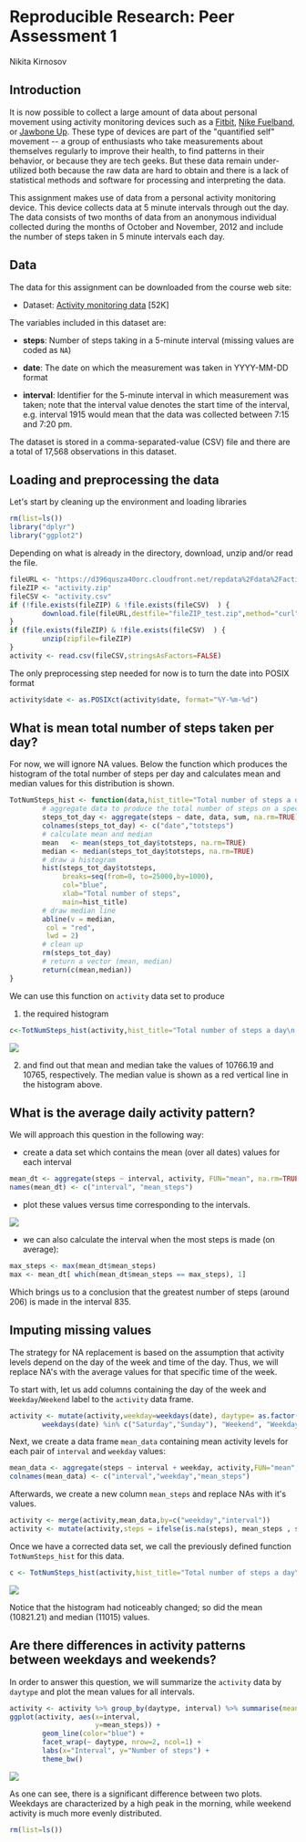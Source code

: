 # Reproducible Research: Peer Assessment 1
Nikita Kirnosov  

## Introduction

It is now possible to collect a large amount of data about personal
movement using activity monitoring devices such as a
[Fitbit](http://www.fitbit.com), [Nike
Fuelband](http://www.nike.com/us/en_us/c/nikeplus-fuelband), or
[Jawbone Up](https://jawbone.com/up). These type of devices are part of
the "quantified self" movement -- a group of enthusiasts who take
measurements about themselves regularly to improve their health, to
find patterns in their behavior, or because they are tech geeks. But
these data remain under-utilized both because the raw data are hard to
obtain and there is a lack of statistical methods and software for
processing and interpreting the data.

This assignment makes use of data from a personal activity monitoring
device. This device collects data at 5 minute intervals through out the
day. The data consists of two months of data from an anonymous
individual collected during the months of October and November, 2012
and include the number of steps taken in 5 minute intervals each day.

## Data

The data for this assignment can be downloaded from the course web
site:

* Dataset: [Activity monitoring data](https://d396qusza40orc.cloudfront.net/repdata%2Fdata%2Factivity.zip) [52K]

The variables included in this dataset are:

* **steps**: Number of steps taking in a 5-minute interval (missing
    values are coded as `NA`)

* **date**: The date on which the measurement was taken in YYYY-MM-DD
    format

* **interval**: Identifier for the 5-minute interval in which
    measurement was taken; note that the interval value denotes 
    the start time of the interval, e.g. interval 1915 would mean
    that the data was collected between 7:15 and 7:20 pm.

The dataset is stored in a comma-separated-value (CSV) file and there
are a total of 17,568 observations in this
dataset.

## Loading and preprocessing the data

Let's start by cleaning up the environment and loading libraries

```r
rm(list=ls())
library("dplyr")
library("ggplot2")
```

Depending on what is already in the directory, download, unzip and/or read the file.

```r
fileURL <- "https://d396qusza40orc.cloudfront.net/repdata%2Fdata%2Factivity.zip"
fileZIP <- "activity.zip"
fileCSV <- "activity.csv"
if (!file.exists(fileZIP) & !file.exists(fileCSV)  ) {
        download.file(fileURL,destfile="fileZIP_test.zip",method="curl")
}
if (file.exists(fileZIP) & !file.exists(fileCSV)  ) {
        unzip(zipfile=fileZIP)
}
activity <- read.csv(fileCSV,stringsAsFactors=FALSE)
```

The only preprocessing step needed for now is to turn the date into POSIX format 

```r
activity$date <- as.POSIXct(activity$date, format="%Y-%m-%d")
```


## What is mean total number of steps taken per day?

For now, we will ignore NA values. 
Below the function which produces the histogram of the total number of steps
per day and calculates mean and median values for this distribution is shown. 


```r
TotNumSteps_hist <- function(data,hist_title="Total number of steps a day"){
        # aggregate data to produce the total number of steps on a specific date
        steps_tot_day <- aggregate(steps ~ date, data, sum, na.rm=TRUE)
        colnames(steps_tot_day) <- c("date","totsteps")
        # calculate mean and median
        mean   <- mean(steps_tot_day$totsteps, na.rm=TRUE)
        median <- median(steps_tot_day$totsteps, na.rm=TRUE)
        # draw a histogram
        hist(steps_tot_day$totsteps, 
             breaks=seq(from=0, to=25000,by=1000),
             col="blue", 
             xlab="Total number of steps", 
             main=hist_title)
        # draw median line
        abline(v = median,
         col = "red",
         lwd = 2)
        # clean up
        rm(steps_tot_day)
        # return a vector (mean, median)
        return(c(mean,median))
}
```

We can use this function on `activity` data set to produce

1. the required histogram


```r
c<-TotNumSteps_hist(activity,hist_title="Total number of steps a day\n (NA removed)")
```

![](PA1_template_files/figure-html/make_hist_1-1.png) 

2. and find out that mean and median take the values of 10766.19 
and 10765, respectively. The median value is shown as a red vertical line
in the histogram above.

## What is the average daily activity pattern?

We will approach this question in the following way:

- create a data set which contains the mean (over all dates) values for each interval 


```r
mean_dt <- aggregate(steps ~ interval, activity, FUN="mean", na.rm=TRUE)
names(mean_dt) <- c("interval", "mean_steps")
```

- plot these values versus time corresponding to the intervals.

![](PA1_template_files/figure-html/make_daily_activity-1.png) 

- we can also calculate the interval when the most steps is made (on average):


```r
max_steps <- max(mean_dt$mean_steps)
max <- mean_dt[ which(mean_dt$mean_steps == max_steps), 1]
```

Which brings us to a conclusion that the greatest number of steps 
(around 206) is made in the interval 835.



## Imputing missing values

The strategy for NA replacement is based on the assumption that activity 
levels depend on the day of the week and time of the day. Thus, we will
replace NA's with the average values for that specific time of the week.

To start with, let us add columns containing the day of the week and 
`Weekday`/`Weekend` label to the `activity` data frame.


```r
activity <- mutate(activity,weekday=weekdays(date), daytype= as.factor(ifelse(
        weekdays(date) %in% c("Saturday","Sunday"), "Weekend", "Weekday")))
```

Next, we create a data frame `mean_data` containing mean activity levels for
each pair of `interval` and `weekday` values:


```r
mean_data <- aggregate(steps ~ interval + weekday, activity,FUN="mean",na.rm=TRUE)
colnames(mean_data) <- c("interval","weekday","mean_steps")
```

Afterwards, we create a new column `mean_steps` and replace NAs with it's values.


```r
activity <- merge(activity,mean_data,by=c("weekday","interval"))
activity <- mutate(activity,steps = ifelse(is.na(steps), mean_steps , steps))
```

Once we have a corrected data set, we call the previously defined function 
`TotNumSteps_hist` for this data.


```r
c <- TotNumSteps_hist(activity,hist_title="Total number of steps a day\n (NA filled)")
```

![](PA1_template_files/figure-html/hist2-1.png) 

Notice that the histogram had noticeably changed; so did the mean (10821.21) and 
median (11015) values.

## Are there differences in activity patterns between weekdays and weekends?

In order to answer this question, we will summarize the `activity` data by `daytype`
and plot the mean values for all intervals.


```r
activity <- activity %>% group_by(daytype, interval) %>% summarise(mean_steps = mean(steps))
ggplot(activity, aes(x=interval,
                     y=mean_steps)) + 
        geom_line(color="blue") + 
        facet_wrap(~ daytype, nrow=2, ncol=1) +
        labs(x="Interval", y="Number of steps") +
        theme_bw()
```

![](PA1_template_files/figure-html/weekdays_vs_weekends-1.png) 

As one can see, there is a significant difference between two plots.
Weekdays are characterized by a high peak in the morning, while 
weekend activity is much more evenly distributed.


```r
rm(list=ls())
```
